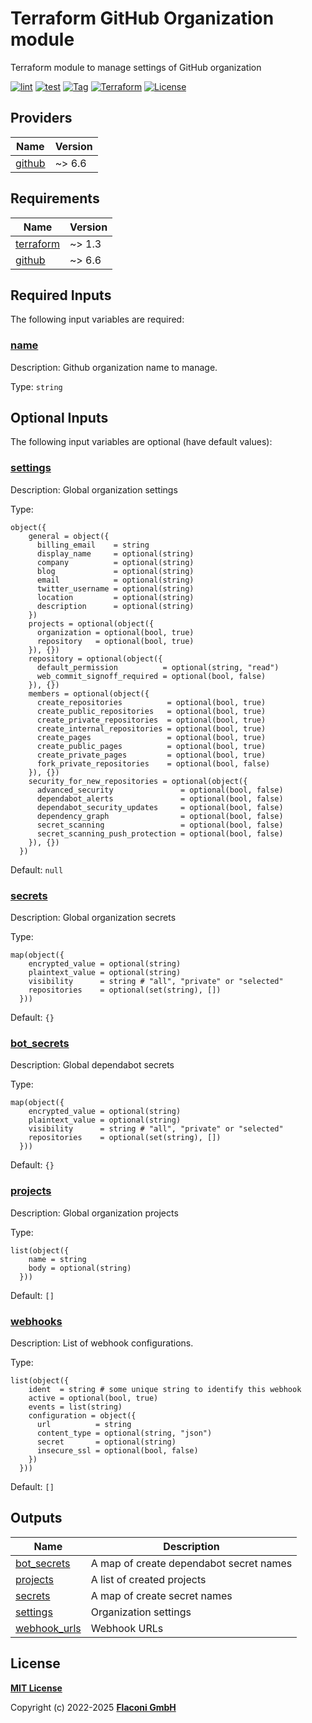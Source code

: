 # Terraform GitHub Organization module

Terraform module to manage settings of GitHub organization

[![lint](https://github.com/flaconi/terraform-github-organization/workflows/lint/badge.svg)](https://github.com/flaconi/terraform-github-organization/actions?query=workflow%3Alint)
[![test](https://github.com/flaconi/terraform-github-organization/workflows/test/badge.svg)](https://github.com/flaconi/terraform-github-organization/actions?query=workflow%3Atest)
[![Tag](https://img.shields.io/github/tag/flaconi/terraform-github-organization.svg)](https://github.com/flaconi/terraform-github-organization/releases)
[![Terraform](https://img.shields.io/badge/Terraform--registry-github--organization-brightgreen.svg)](https://registry.terraform.io/modules/Flaconi/organization/github/)
[![License](https://img.shields.io/badge/license-MIT-blue.svg)](https://opensource.org/licenses/MIT)

<!-- TFDOCS_HEADER_START -->


<!-- TFDOCS_HEADER_END -->

<!-- TFDOCS_PROVIDER_START -->
## Providers

| Name | Version |
|------|---------|
| <a name="provider_github"></a> [github](#provider\_github) | ~> 6.6 |

<!-- TFDOCS_PROVIDER_END -->

<!-- TFDOCS_REQUIREMENTS_START -->
## Requirements

| Name | Version |
|------|---------|
| <a name="requirement_terraform"></a> [terraform](#requirement\_terraform) | ~> 1.3 |
| <a name="requirement_github"></a> [github](#requirement\_github) | ~> 6.6 |

<!-- TFDOCS_REQUIREMENTS_END -->

<!-- TFDOCS_INPUTS_START -->
## Required Inputs

The following input variables are required:

### <a name="input_name"></a> [name](#input\_name)

Description: Github organization name to manage.

Type: `string`

## Optional Inputs

The following input variables are optional (have default values):

### <a name="input_settings"></a> [settings](#input\_settings)

Description: Global organization settings

Type:

```hcl
object({
    general = object({
      billing_email    = string
      display_name     = optional(string)
      company          = optional(string)
      blog             = optional(string)
      email            = optional(string)
      twitter_username = optional(string)
      location         = optional(string)
      description      = optional(string)
    })
    projects = optional(object({
      organization = optional(bool, true)
      repository   = optional(bool, true)
    }), {})
    repository = optional(object({
      default_permission          = optional(string, "read")
      web_commit_signoff_required = optional(bool, false)
    }), {})
    members = optional(object({
      create_repositories          = optional(bool, true)
      create_public_repositories   = optional(bool, true)
      create_private_repositories  = optional(bool, true)
      create_internal_repositories = optional(bool, true)
      create_pages                 = optional(bool, true)
      create_public_pages          = optional(bool, true)
      create_private_pages         = optional(bool, true)
      fork_private_repositories    = optional(bool, false)
    }), {})
    security_for_new_repositories = optional(object({
      advanced_security               = optional(bool, false)
      dependabot_alerts               = optional(bool, false)
      dependabot_security_updates     = optional(bool, false)
      dependency_graph                = optional(bool, false)
      secret_scanning                 = optional(bool, false)
      secret_scanning_push_protection = optional(bool, false)
    }), {})
  })
```

Default: `null`

### <a name="input_secrets"></a> [secrets](#input\_secrets)

Description: Global organization secrets

Type:

```hcl
map(object({
    encrypted_value = optional(string)
    plaintext_value = optional(string)
    visibility      = string # "all", "private" or "selected"
    repositories    = optional(set(string), [])
  }))
```

Default: `{}`

### <a name="input_bot_secrets"></a> [bot\_secrets](#input\_bot\_secrets)

Description: Global dependabot secrets

Type:

```hcl
map(object({
    encrypted_value = optional(string)
    plaintext_value = optional(string)
    visibility      = string # "all", "private" or "selected"
    repositories    = optional(set(string), [])
  }))
```

Default: `{}`

### <a name="input_projects"></a> [projects](#input\_projects)

Description: Global organization projects

Type:

```hcl
list(object({
    name = string
    body = optional(string)
  }))
```

Default: `[]`

### <a name="input_webhooks"></a> [webhooks](#input\_webhooks)

Description: List of webhook configurations.

Type:

```hcl
list(object({
    ident  = string # some unique string to identify this webhook
    active = optional(bool, true)
    events = list(string)
    configuration = object({
      url          = string
      content_type = optional(string, "json")
      secret       = optional(string)
      insecure_ssl = optional(bool, false)
    })
  }))
```

Default: `[]`

<!-- TFDOCS_INPUTS_END -->

<!-- TFDOCS_OUTPUTS_START -->
## Outputs

| Name | Description |
|------|-------------|
| <a name="output_bot_secrets"></a> [bot\_secrets](#output\_bot\_secrets) | A map of create dependabot secret names |
| <a name="output_projects"></a> [projects](#output\_projects) | A list of created projects |
| <a name="output_secrets"></a> [secrets](#output\_secrets) | A map of create secret names |
| <a name="output_settings"></a> [settings](#output\_settings) | Organization settings |
| <a name="output_webhook_urls"></a> [webhook\_urls](#output\_webhook\_urls) | Webhook URLs |

<!-- TFDOCS_OUTPUTS_END -->

## License

**[MIT License](LICENSE)**

Copyright (c) 2022-2025 **[Flaconi GmbH](https://github.com/flaconi)**
